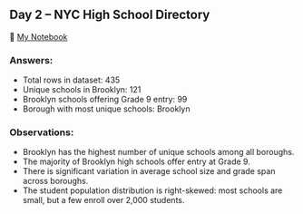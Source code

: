 ## Day 2 – NYC High School Directory

🔗 [My Notebook](LINK_TO_YOUR_NOTEBOOK_ON_GITHUB)

### Answers:
- Total rows in dataset:                            435
- Unique schools in Brooklyn:                       121
- Brooklyn schools offering Grade 9 entry:          99
- Borough with most unique schools:                 Brooklyn

### Observations:
- Brooklyn has the highest number of unique schools among all boroughs.
- The majority of Brooklyn high schools offer entry at Grade 9.
- There is significant variation in average school size and grade span across boroughs.
- The student population distribution is right-skewed: most schools are small, but a few enroll over 2,000 students.